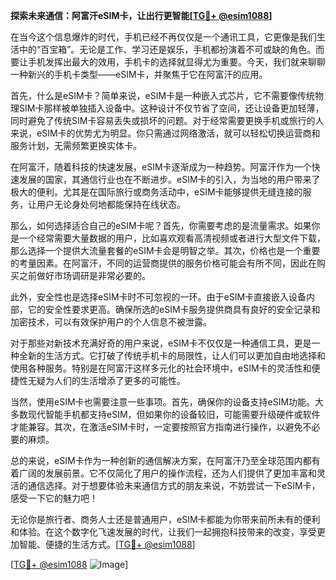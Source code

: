 **探索未来通信：阿富汗eSIM卡，让出行更智能[[TG💪+ @esim1088](https://t.me/s/esim1088)]**

在当今这个信息爆炸的时代，手机已经不再仅仅是一个通讯工具，它更像是我们生活中的“百宝箱”。无论是工作、学习还是娱乐，手机都扮演着不可或缺的角色。而要让手机发挥出最大的效用，手机卡的选择就显得尤为重要。今天，我们就来聊聊一种新兴的手机卡类型——eSIM卡，并聚焦于它在阿富汗的应用。

首先，什么是eSIM卡？简单来说，eSIM卡是一种嵌入式芯片，它不需要像传统物理SIM卡那样被单独插入设备中。这种设计不仅节省了空间，还让设备更加轻薄，同时避免了传统SIM卡容易丢失或损坏的问题。对于经常需要更换手机或旅行的人来说，eSIM卡的优势尤为明显。你只需通过网络激活，就可以轻松切换运营商和服务计划，无需频繁更换实体卡。

在阿富汗，随着科技的快速发展，eSIM卡逐渐成为一种趋势。阿富汗作为一个快速发展的国家，其通信行业也在不断进步。eSIM卡的引入，为当地的用户带来了极大的便利。尤其是在国际旅行或商务活动中，eSIM卡能够提供无缝连接的服务，让用户无论身处何地都能保持在线状态。

那么，如何选择适合自己的eSIM卡呢？首先，你需要考虑的是流量需求。如果你是一个经常需要大量数据的用户，比如喜欢观看高清视频或者进行大型文件下载，那么选择一个提供大流量套餐的eSIM卡会是明智之举。其次，价格也是一个重要的考量因素。在阿富汗，不同的运营商提供的服务价格可能会有所不同，因此在购买之前做好市场调研是非常必要的。

此外，安全性也是选择eSIM卡时不可忽视的一环。由于eSIM卡直接嵌入设备内部，它的安全性要求更高。确保所选的eSIM卡服务提供商具有良好的安全记录和加密技术，可以有效保护用户的个人信息不被泄露。

对于那些对新技术充满好奇的用户来说，eSIM卡不仅仅是一种通信工具，更是一种全新的生活方式。它打破了传统手机卡的局限性，让人们可以更加自由地选择和使用各种服务。特别是在阿富汗这样多元化的社会环境中，eSIM卡的灵活性和便捷性无疑为人们的生活增添了更多的可能性。

当然，使用eSIM卡也需要注意一些事项。首先，确保你的设备支持eSIM功能。大多数现代智能手机都支持eSIM，但如果你的设备较旧，可能需要升级硬件或软件才能兼容。其次，在激活eSIM卡时，一定要按照官方指南进行操作，以避免不必要的麻烦。

总的来说，eSIM卡作为一种创新的通信解决方案，在阿富汗乃至全球范围内都有着广阔的发展前景。它不仅简化了用户的操作流程，还为人们提供了更加丰富和灵活的通信选择。对于想要体验未来通信方式的朋友来说，不妨尝试一下eSIM卡，感受一下它的魅力吧！

无论你是旅行者、商务人士还是普通用户，eSIM卡都能为你带来前所未有的便利和体验。在这个数字化飞速发展的时代，让我们一起拥抱科技带来的改变，享受更加智能、便捷的生活方式。[[TG💪+ @esim1088](https://t.me/s/esim1088)]

[[TG💪+ @esim1088](https://t.me/s/esim1088) ![Image](https://i.postimg.cc/4NQfJmqS/Snipaste-2025-05-13-00-14-12.png)]
